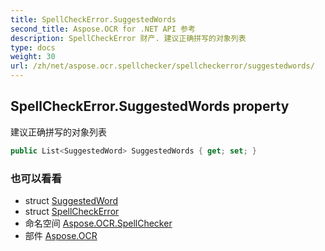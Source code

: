 ```yaml
---
title: SpellCheckError.SuggestedWords
second_title: Aspose.OCR for .NET API 参考
description: SpellCheckError 财产. 建议正确拼写的对象列表
type: docs
weight: 30
url: /zh/net/aspose.ocr.spellchecker/spellcheckerror/suggestedwords/
---
```

## SpellCheckError.SuggestedWords property

建议正确拼写的对象列表

```csharp
public List<SuggestedWord> SuggestedWords { get; set; }
```

### 也可以看看

* struct [SuggestedWord](../../suggestedword/)
* struct [SpellCheckError](../)
* 命名空间 [Aspose.OCR.SpellChecker](../../spellcheckerror/)
* 部件 [Aspose.OCR](../../../)


